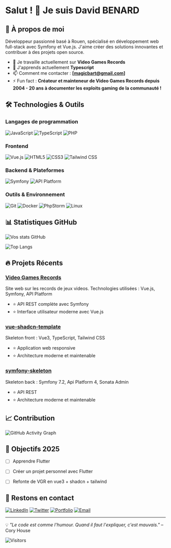 # Salut ! 👋 Je suis David BENARD

## 🚀 À propos de moi

Développeur passionné basé à Rouen, spécialisé en développement web full-stack avec Symfony et Vue.js. J'aime créer des solutions innovantes et contribuer à des projets open source.

- 🔭 Je travaille actuellement sur **Video Games Records**
- 🌱 J'apprends actuellement **Typescript**
- 📫 Comment me contacter : **[magicbart@gmail.com]**
- ⚡ Fun fact : **Créateur et mainteneur de Video Games Records depuis 2004 - 20 ans à documenter les exploits gaming de la communauté !**

## 🛠️ Technologies & Outils

### Langages de programmation
![JavaScript](https://img.shields.io/badge/-JavaScript-F7DF1E?style=flat-square&logo=javascript&logoColor=black)
![TypeScript](https://img.shields.io/badge/-TypeScript-3178C6?style=flat-square&logo=typescript&logoColor=white)
![PHP](https://img.shields.io/badge/-PHP-777BB4?style=flat-square&logo=php&logoColor=white)

### Frontend
![Vue.js](https://img.shields.io/badge/-Vue.js-4FC08D?style=flat-square&logo=vue.js&logoColor=white)
![HTML5](https://img.shields.io/badge/-HTML5-E34F26?style=flat-square&logo=html5&logoColor=white)
![CSS3](https://img.shields.io/badge/-CSS3-1572B6?style=flat-square&logo=css3&logoColor=white)
![Tailwind CSS](https://img.shields.io/badge/-Tailwind%20CSS-06B6D4?style=flat-square&logo=tailwindcss&logoColor=white)

### Backend & Plateformes
![Symfony](https://img.shields.io/badge/-Symfony-000000?style=flat-square&logo=symfony&logoColor=white)
![API Platform](https://img.shields.io/badge/-API%20Platform-38A3A5?style=flat-square&logo=api&logoColor=white)

### Outils & Environnement
![Git](https://img.shields.io/badge/-Git-F05032?style=flat-square&logo=git&logoColor=white)
![Docker](https://img.shields.io/badge/-Docker-2496ED?style=flat-square&logo=docker&logoColor=white)
![PhpStorm](https://img.shields.io/badge/-PhpStorm-000000?style=flat-square&logo=phpstorm&logoColor=white)
![Linux](https://img.shields.io/badge/-Linux-FCC624?style=flat-square&logo=linux&logoColor=black)

## 📊 Statistiques GitHub

![Vos stats GitHub](https://github-readme-stats.vercel.app/api?username=magicbart&show_icons=true&theme=radical)

![Top Langs](https://github-readme-stats.vercel.app/api/top-langs/?username=magicbart&layout=compact&theme=radical)

## 🔥 Projets Récents

### [Video Games Records](https://gitlab.com/video-games-records/default)
Site web sur les records de jeux videos. Technologies utilisées : Vue.js, Symfony, API Platform
- ⭐ API REST complète avec Symfony
- ⭐ Interface utilisateur moderne avec Vue.js

### [vue-shadcn-template](https://github.com/projet-normandie/vue-shadcn-template)
Skeleton front : Vue3, TypeScript, Tailwind CSS
- ⭐ Application web responsive
- ⭐ Architecture moderne et maintenable

### [symfony-skeleton](https://github.com/projet-normandie/symfony-skeleton)
Skeleton back : Symfony 7.2, Api Platform 4, Sonata Admin
- ⭐ API REST
- ⭐ Architecture moderne et maintenable  

## 📈 Contribution

![GitHub Activity Graph](https://github-readme-activity-graph.vercel.app/graph?username=magicbart&theme=react-dark)

## 🎯 Objectifs 2025

- [ ] Apprendre Flutter
- [ ] Créer un projet personnel avec Flutter
- [ ] Refonte de VGR en vue3 + shadcn + tailwind


## 🤝 Restons en contact

[![LinkedIn](https://img.shields.io/badge/-LinkedIn-0077B5?style=flat-square&logo=linkedin&logoColor=white)](https://www.linkedin.com/in/david-benard-62581828/)
[![Twitter](https://img.shields.io/badge/-Twitter-1DA1F2?style=flat-square&logo=twitter&logoColor=white)](https://twitter.com/votre-handle)
[![Portfolio](https://img.shields.io/badge/-Portfolio-000000?style=flat-square&logo=react&logoColor=white)](https://www.vgr-magicbart.com/)
[![Email](https://img.shields.io/badge/-Email-D14836?style=flat-square&logo=gmail&logoColor=white)](mailto:magicbart@gmail.com)

---

💡 *"Le code est comme l'humour. Quand il faut l'expliquer, c'est mauvais."* – Cory House

![Visitors](https://visitor-badge.glitch.me/badge?page_id=magicbart.magicbart)
